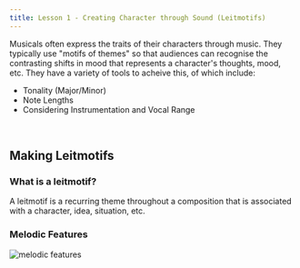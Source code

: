 ```yaml
---
title: Lesson 1 - Creating Character through Sound (Leitmotifs)
---
```

Musicals often express the traits of their characters through music. They typically use "motifs of themes" so that audiences can recognise the contrasting shifts in mood that represents a character's thoughts, mood, etc. They have a variety of tools to acheive this, of which include:

- Tonality (Major/Minor)
- Note Lengths
- Considering Instrumentation and Vocal Range

<br>

## Making Leitmotifs
### What is a leitmotif?
A leitmotif is a recurring theme throughout a composition that is associated with a character, idea, situation, etc.

### Melodic Features
![melodic features](https://upload.wikimedia.org/wikipedia/commons/0/0b/AllTheThingsYouAre-bar25thru36.jpg)
